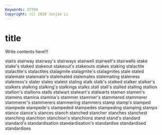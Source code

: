 ```yaml
---
Keywords: 27794
Copyright: (C) 2020 Junjie Li
---
```


# title

Write contents here!!!
 
stairs 
stairway
stairway's 
stairways 
stairwell 
stairwell's 
stairwells 
stake 
stake's 
staked 
stakeout 
stakeout's
stakeouts 
stakes 
staking 
stalactite 
stalactite's 
stalactites 
stalagmite 
stalagmite's 
stalagmites 
stale
staled 
stalemate 
stalemate's 
stalemated 
stalemates 
stalemating 
staleness 
staleness's 
staler 
stales
stalest 
staling 
stalk 
stalk's 
stalked 
stalker 
stalker's 
stalkers 
stalking 
stalking's
stalkings 
stalks 
stall 
stall's 
stalled 
stalling 
stallion 
stallion's 
stallions 
stalls
stalwart 
stalwart's 
stalwarts 
stamen 
stamen's 
stamens 
stamina 
stamina's 
stammer 
stammer's
stammered 
stammerer 
stammerer's 
stammerers 
stammering 
stammers 
stamp 
stamp's 
stamped 
stampede
stampede's 
stampeded 
stampedes 
stampeding 
stamping 
stamps 
stance 
stance's 
stances 
stanch
stanched 
stancher 
stanches 
stanchest 
stanching 
stanchion 
stanchion's 
stanchions 
stand 
stand's
standard 
standard's 
standardisation 
standardisation's 
standardise 
standardised 
standardises 
